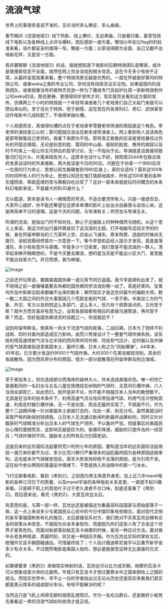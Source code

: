 # 流浪气球

世界上的事很多是说不准的，无论当时多么确定、多么由衷。

春节期间《流浪地球2》线下热影、线上爆炒，无远弗届。只是看归看，甚至包括线下电影以及各种线上点评与爆料，观后感却一直欠着。哪怕以年初立flag时的标准来看，该片都妥妥的值得一写。懒是一方面；众家说得颇为全面、自己又翻不出啥新花样，又是另一方面。

若非要聊聊《流浪地球2》的话，我就想知道下电影的后期特效团队是哪家。或许是我搜索信息不全面，居然在网上完全没找到相关信息。这在今天多少有些不正常。从最终呈现效果来看，整个特效场景无疑是优秀的。一度在怀疑是好莱坞的特效公司、或者weka之类的专业公司，奈何没有线索去证实证伪。如果是国内的成熟团队，或者就像当年的彼特杰克逊一样为了魔戒专门另起炉灶搭一家新特效制作公司weka的话，那也更棒、更值得同步宣传才对。现实是完全看到这方面的宣传，仿佛两三个小时的特效就一个年轻导演或者几个老戏骨们自己关起门来就可以攒出来似的。至于说长于特效、短于剧情，这在现在的各类科幻、奇幻、武侠甚至动作电影中几成标配了，不值得单独吐槽。

个人观感而言，真值得吐槽的点在于老戏骨李雪健老师饰演的周喆直这个角色。李老师的演技是公认的；那问题就应该出在剧本或导演身上。网上看到有人说该角色是郭导致敬自己老师的。我看下来颇为不信。郭导真正致敬的应该是曾经兼任过外长的开国总理周。无论是刻意的姓、雷同的中山装、瘦削的脸庞、憔悴的病容以及时不时来上一段让你无可辨白的哲学讨论，无一不指向于此。导演就差没直接将致敬词打在片头、片尾来昭告世人。这原本也没什么不好。按照周2044年在联合政府发表谈话时的外表推断，周大抵该是今日的90后。问题在于你拿一个1890后另一位周的行为举止、思想认知生搬硬套到1990后身上，真的合适吗？莫非这100年的时间所有人的行为举止、思想认知还在鬼打墙原地踏步，所有这100年里的各种东撞西突、筚路蓝缕的苦与罪都白吃白受了？这对一部本来就是玩时间概念的未来科幻电影来说，不是最大的BUG是什么？

文以载道，原本是读书人一厢情愿的苛求，不适合要求所有人。只是一俊遮百丑、大家开心就好，你不能还奢望在这原本单薄的影片上扯出点自豪感与自信心来。这是再简单不过的道理。这是今天的问题，与导演有关；终究也与导演无关。

所谓的流浪，是指出门时不知何往，醉心于迎接路上的种种偶然与随机。从这个意义上来说，我这次的出行最终算是扣了这流浪的主题。打开电脑写这段文字的时候，身在阿留申群岛的三万英呎上空，旧金山飞浦东。原本购票、选座的时候尚无直行、该航班需经停首尔一次意思一下。等今早登机后经人提示才发现，竟是直落浦东。多少有些意外与感慨。毕竟多少个日夜里，我们曾是不能流浪的一群人。清早起来睁开眼睛想的，不是今天要去哪浪，想的是当天能不能出小区大门、甚至能不能出自家大门。异日而想，甚为唏嘘。

<img decoding="async" src="https://i0.wp.com/cdn.jsdelivr.net/gh/robinmin/imglanding/images/202302051944968.jpeg?w=640&#038;ssl=1" alt="Image" data-recalc-dims="1" />

之前还开玩笑说，要跟美国国务卿一道元宵节同日返国。我今早是顺利出发了，就不晓得之前一直嚷嚷着要去帝都的国务卿同学流浪到哪一站了。真是好莱坞、宝莱坞外加中影联合起来都编不出来的剧本；果然现实才是这世间最牛的编剧大师。数一数二大国之间的外交大事竟因几个荒腔走板的气球，一至于斯。中美加三方的气象、外交、军方以及府院这么多部门、这么多人，但凡有个把靠谱点的，又何至于斯？就中方而言虽非有意为之，设若各层级都有相应的直接沟通管道，再何至于斯？而这，恰好是国务卿进京的话题之一。你说尴尬不？

说到阿留申群岛，倒真有一则关于流浪气球的故事。二战后期，日本为了扭转不利战局、同时对美内部造成压力影响，由荒川秀俊设计了一整套气球炸弹系统。该系统利用高速喷射气流与北半球的西风带共同作用、将挂有气压计、定时器以及炸弹的氢气球直接投送至美国本土、最终引爆。日本人称之为“风船爆弹”。44年末、45年初，日方累计发送约9000个气球炸弹。大约300个在美加被观测到。其余的各路散佚。因为西风带分布的原因，很大一部分就散落在阿留申群岛附近海域。

<img decoding="async" src="https://i0.wp.com/cdn.jsdelivr.net/gh/robinmin/imglanding/images/202302051944880.jpeg?w=640&#038;ssl=1" alt="Image" data-recalc-dims="1" />

至于美加本土，则仅造成部分西海岸的森林大火，并未造成直接杀伤。唯一的伤亡是俄勒冈的一名妇女与五名儿童在拖拽挂在树梢的气球时，无意间引爆炸弹，六人当场全部死亡。如此而已。抛开是非不论，你不能不佩服日本人当年的敢想敢干。尤其是在当年的技术条件下，利用高速气流与信风带投递气球、利用气压计控制高速、利用定时器引爆炸弹，无一不是创意，而且还最终实现了。不佩服不行。作为整个二战期间唯一针对美国本土直接打击的，仅此一家、别无分号。虽然美国当时采取严格的新闻封锁措施，让日本人无法通过新闻判断最终战果如何。同时又针对截获的气球精准分析出日本人的气球生产场所，予以轰炸严惩。但就事后对美国民众心理的震撼而言，这影响无疑是巨大的。偷袭珍珠港，威胁的只是外岛的一线官兵；气球炸弹则不同，威胁本土的所有后方妇孺老幼。

这是后来的远东国际法庭要将荒川判刑七年的原因。要知道当年的远东国际法庭用挂一漏万来形都不为过，多少比荒川罪行严重得多的战犯最终因为各种原因逃脱审判。这也是本次气球被发现后，美军大势宣扬却绝不击落的原因，是为引而不发。这在如今参众两院的普遍反中情绪下，不啻是扬入热油锅中的那一勺冰水。

飞行无聊看电影，看到《黑豹2》。之前因为男主角意外身死、加上近几年mavel电影的各种江河日下的质量、以及mavel宇宙的各种版权关系变更，一直提不起兴趣来看。只是碍于机上的其他片子过于老久或者不合口味，到底还是看了《黑豹2》。观后感来说，看完《黑豹2》，大爱瓦坎达太后。

有意思的是，与第一部一样，瓦坎达还是被描述为集最高科技国家与原始部落于一体，这一点上来说多少与美国民众心目中的今日中国印象有些暗合。面对现代文明的各军事强国彬彬有礼的施压，太后直接驳斥对方，我们绝对不买卖瓦坎达稀有合金的政策从未改变。不是因为合金本身危险、而是因为你们这些人有了合金这个世界才是真危险。而面对新部落劲敌瓦洛卡纳摩的时候，是另一种应对方法。面对族中长老各种挑谑、质疑时刻，则又是一种因应手腕。作为瓦坎达实际的掌权太后，她懂外交且手腕圆融通达。可惜最终挂了；个人估计跟迪斯尼接手以后重开新宇宙多少有点关系。不过既然电影是美国人拍的，想必是能接受这种无比直接的方式的。

如果硬要拿《黑豹2》来做现实映射的话，瓦坎达可以比方成天朝，纳摩的瓦洛卡可以想象成普大帝的北极熊。毕竟只有瓦洛卡才想过要靠水中之国来掀陆上之国的统治。而现实世界中，早不止一位的学者指出过无论从历史还是现实来看我们其实都是美元体系的组成部分本分。有啥不能解决的呢？

当然这只是飞机上闲得无聊的胡思乱想而已。作为一名吃瓜群众，还是搬好小板凳先看看这一季的流浪气球如何收场才是正经。

